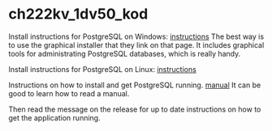 # ch222kv_1dv50_kod

Install instructions for PostgreSQL on Windows:
[instructions](http://www.postgresql.org/download/windows/)
The best way is to use the graphical installer that they link on that page. It includes graphical tools for administrating PostgreSQL databases, which is really handy.

Install instructions for PostgreSQL on Linux:
[instructions](http://www.postgresql.org/download/linux/ubuntu/)

Instructions on how to install and get PostgreSQL running.
[manual](http://www.postgresql.org/docs/9.4/interactive/tutorial-install.html)
It can be good to learn how to read a manual.

Then read the message on the release for up to date instructions on how to get the application running.